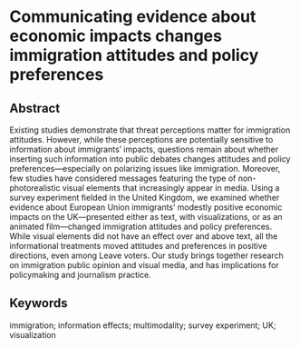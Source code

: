 # Communicating evidence about economic impacts changes immigration attitudes and policy preferences

## Abstract
Existing studies demonstrate that threat perceptions matter for immigration attitudes. However, while these perceptions are potentially sensitive to information about immigrants’ impacts, questions remain about whether inserting such information into public debates changes attitudes and policy preferences—especially on polarizing issues like immigration. Moreover, few studies have considered messages featuring the type of non-photorealistic visual elements that increasingly appear in media. Using a survey experiment fielded in the United Kingdom, we examined whether evidence about European Union immigrants’ modestly positive economic impacts on the UK—presented either as text, with visualizations, or as an animated film—changed immigration attitudes and policy preferences. While visual elements did not have an effect over and above text, all the informational treatments moved attitudes and preferences in positive directions, even among Leave voters. Our study brings together research on immigration public opinion and visual media, and has implications for policymaking and journalism practice.

## Keywords
immigration; information effects; multimodality; survey experiment; UK; visualization